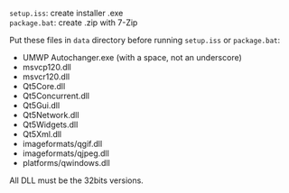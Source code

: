 `setup.iss`: create installer .exe  
`package.bat`: create .zip with 7-Zip

Put these files in `data` directory before running `setup.iss` or `package.bat`:

* UMWP Autochanger.exe (with a space, not an underscore)
* msvcp120.dll
* msvcr120.dll
* Qt5Core.dll
* Qt5Concurrent.dll
* Qt5Gui.dll
* Qt5Network.dll
* Qt5Widgets.dll
* Qt5Xml.dll
* imageformats/qgif.dll
* imageformats/qjpeg.dll
* platforms/qwindows.dll

All DLL must be the 32bits versions.
